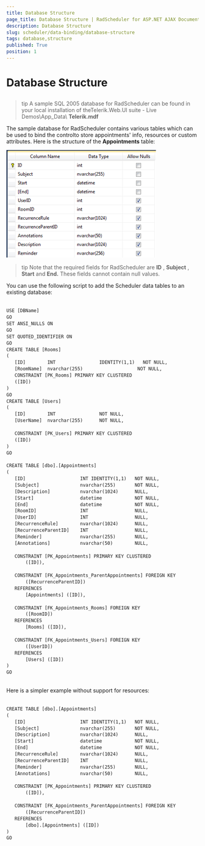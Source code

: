 ```yaml
---
title: Database Structure
page_title: Database Structure | RadScheduler for ASP.NET AJAX Documentation
description: Database Structure
slug: scheduler/data-binding/database-structure
tags: database,structure
published: True
position: 1
---
```


# Database Structure



## 

>tip A sample SQL 2005 database for RadScheduler can be found in your local installation of theTelerik.Web.UI suite - Live Demos\App_Data\ **Telerik.mdf** 
>


The sample database for RadScheduler contains various tables which can be used to bind the controlto store appointments' info, resources or custom attributes. Here is the structure of the **Appointments** table:

![appointments table](images/scheduler_appointmentstable.png)



>tip Note that the required fields for RadScheduler are **ID** , **Subject** , **Start** and **End.** These fields cannot contain null values.
>


You can use the following script to add the Scheduler data tables to an existing database:

````XML
	
USE [DBName]
GO
SET ANSI_NULLS ON
GO
SET QUOTED_IDENTIFIER ON
GO
CREATE TABLE [Rooms]
(
   [ID]        INT                IDENTITY(1,1)   NOT NULL,
   [RoomName]  nvarchar(255)                    NOT NULL,
   CONSTRAINT [PK_Rooms] PRIMARY KEY CLUSTERED
   ([ID])
)
GO
CREATE TABLE [Users]
(
   [ID]        INT                NOT NULL,
   [UserName]  nvarchar(255)      NOT NULL,

   CONSTRAINT [PK_Users] PRIMARY KEY CLUSTERED
   ([ID])
)
GO

CREATE TABLE [dbo].[Appointments]  
(  
   [ID]                    INT IDENTITY(1,1)   NOT NULL,  
   [Subject]               nvarchar(255)       NOT NULL,  
   [Description]           nvarchar(1024)      NULL,  
   [Start]                 datetime            NOT NULL,  
   [End]                   datetime            NOT NULL,
   [RoomID]                INT                 NULL,
   [UserID]                INT                 NULL,
   [RecurrenceRule]        nvarchar(1024)      NULL,  
   [RecurrenceParentID]    INT                 NULL,  
   [Reminder]              nvarchar(255)       NULL,  
   [Annotations]           nvarchar(50)        NULL,  

   CONSTRAINT [PK_Appointments] PRIMARY KEY CLUSTERED   
	   ([ID]),  

   CONSTRAINT [FK_Appointments_ParentAppointments] FOREIGN KEY  
	   ([RecurrenceParentID])  
   REFERENCES  
	   [Appointments] ([ID]),

   CONSTRAINT [FK_Appointments_Rooms] FOREIGN KEY  
	   ([RoomID])  
   REFERENCES  
	   [Rooms] ([ID]),

   CONSTRAINT [FK_Appointments_Users] FOREIGN KEY  
	   ([UserID])  
   REFERENCES  
	   [Users] ([ID])  
)  
GO 
	
````



Here is a simpler example without support for resources:

````XML
	     
CREATE TABLE [dbo].[Appointments]   
(   
   [ID]                    INT IDENTITY(1,1)   NOT NULL,   
   [Subject]               nvarchar(255)       NOT NULL,   
   [Description]           nvarchar(1024)      NULL,  
   [Start]                 datetime            NOT NULL,   
   [End]                   datetime            NOT NULL,   
   [RecurrenceRule]        nvarchar(1024)      NULL,   
   [RecurrenceParentID]    INT                 NULL,   
   [Reminder]              nvarchar(255)       NULL,  
   [Annotations]           nvarchar(50)        NULL,   
 
   CONSTRAINT [PK_Appointments] PRIMARY KEY CLUSTERED    
	   ([ID]),   
 
   CONSTRAINT [FK_Appointments_ParentAppointments] FOREIGN KEY   
	   ([RecurrenceParentID])   
   REFERENCES   
	   [dbo].[Appointments] ([ID])   
)   
GO    
			
````


